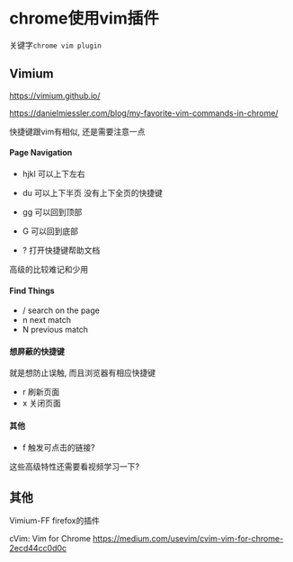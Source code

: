 # chrome使用vim插件

关键字`chrome vim plugin`

## Vimium

https://vimium.github.io/

https://danielmiessler.com/blog/my-favorite-vim-commands-in-chrome/

快捷键跟vim有相似, 还是需要注意一点

#### Page Navigation

- hjkl 可以上下左右
- du 可以上下半页
  没有上下全页的快捷键
- gg 可以回到顶部
- G 可以回到底部

- ? 打开快捷键帮助文档

高级的比较难记和少用

#### Find Things

- / search on the page
- n next match
- N previous match

#### 想屏蔽的快捷键

就是想防止误触, 而且浏览器有相应快捷键

- r 刷新页面
- x 关闭页面

#### 其他

- f 触发可点击的链接?

这些高级特性还需要看视频学习一下?

## 其他

Vimium-FF
firefox的插件

cVim: Vim for Chrome
https://medium.com/usevim/cvim-vim-for-chrome-2ecd44cc0d0c
